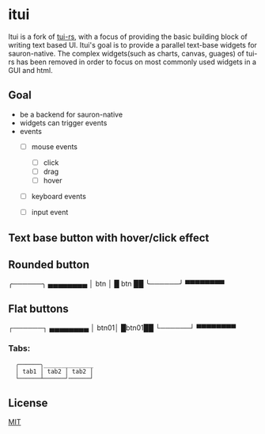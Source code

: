 # itui

Itui is a fork of [tui-rs](https://github.com/fdehau/tui-rs), with a focus of providing the basic building block of writing
text based UI.
Itui's goal is to provide a parallel text-base widgets for sauron-native.
The complex widgets(such as charts, canvas, guages) of tui-rs has been removed in order to focus on most commonly used widgets
in a GUI and html.

## Goal
- be a backend for sauron-native
- widgets can trigger events
- events
    - [ ] mouse events
        - [ ] click
        - [ ] drag
        - [ ] hover
    - [ ] keyboard events
    - [ ] input event


## Text base button with hover/click effect


## Rounded button
  ╭──────╮    ▄▄▄▄▄▄▄▄
  │ btn  │    █ btn ██
  ╰──────╯    ▀▀▀▀▀▀▀▀

## Flat buttons
  ┌──────┐    ▄▄▄▄▄▄▄▄
  │ btn01│    █btn01██
  └──────┘    ▀▀▀▀▀▀▀▀

### Tabs:


```
  ╭──────╮______________
  │ tab1 │ tab2 │ tab2 │
  └──────┴──────┘──────┘
```

## License

[MIT](LICENSE)
